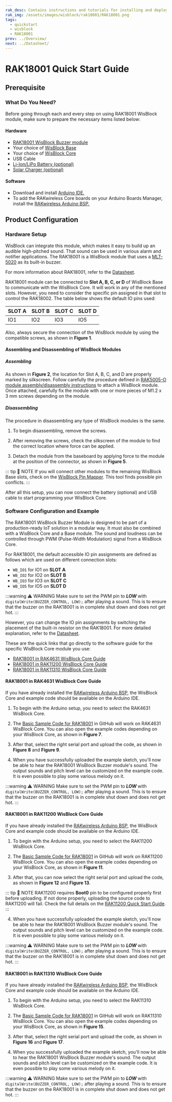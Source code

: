 ```yaml
---
rak_desc: Contains instructions and tutorials for installing and deploying your RAK18001. Instructions are written in a detailed and step-by-step manner for an easier experience in setting up your device. Aside from the hardware configuration, it also contains a software setup that includes detailed example codes that will help you get started.
rak_img: /assets/images/wisblock/rak18001/RAK18001.png
tags:
  - quickstart
  - wisblock
  - RAK18001
prev: ../Overview/
next: ../Datasheet/
---
```


# RAK18001 Quick Start Guide

## Prerequisite

### What Do You Need?

Before going through each and every step on using RAK18001 WisBlock module, make sure to prepare the necessary items listed below:

#### Hardware

- [RAK18001 WisBlock Buzzer module](https://store.rakwireless.com/products/wisblock-buzzer-module-rak18001?utm_source=WisBlockRAK18001&utm_medium=Document&utm_campaign=BuyFromStore)
- Your choice of [WisBlock Base](https://store.rakwireless.com/collections/wisblock-base)
- Your choice of [WisBlock Core](https://store.rakwireless.com/collections/wisblock-core)
- USB Cable
- [Li-Ion/LiPo Battery (optional)](https://store.rakwireless.com/collections/wisblock-accessory/products/battery-connector-cable?utm_source=BatteryConnector&utm_medium=Document&utm_campaign=BuyFromStore)
- [Solar Charger (optional)](https://store.rakwireless.com/collections/wisblock-accessory/products/solar-panel-connector-cable?utm_source=SolarPanelConnector&utm_medium=Document&utm_campaign=BuyFromStore)

#### Software

- Download and install [Arduino IDE.](https://www.arduino.cc/en/Main/Software)
- To add the RAKwireless Core boards on your Arduino Boards Manager, install the [RAKwireless Arduino BSP.](https://github.com/RAKWireless/RAKwireless-Arduino-BSP-Index)

## Product Configuration

### Hardware Setup

WisBlock can integrate this module, which makes it easy to build up an audible high-pitched sound. That sound can be used in various alarm and notifier applications. The RAK18001 is a WisBlock module that uses a [MLT-5020](https://lcsc.com/product-detail/Buzzers_Jiangsu-Huaneng-Elec-MLT-5020_C94598.html) as its built-in buzzer.

For more information about RAK18001, refer to the [Datasheet](../Datasheet/).

RAK18001 module can be connected to **Slot A, B, C, or D** of WisBlock Base to communicate with the WisBlock Core. It will work in any of the mentioned slots. However, you need to consider the specific pin assigned in that slot to control the RAK18002. The table below shows the default IO pins used:

| SLOT A | SLOT B | SLOT C | SLOT D |
| ------ | ------ | ------ | ------ |
| IO1    | IO2    | IO3    | IO5    |

Also, always secure the connection of the WisBlock module by using the compatible screws, as shown in **Figure 1**.

<rk-img
  src="/assets/images/wisblock/rak18001/quickstart/rak18001_mounting.png"
  width="70%"
  caption="RAK18001 connection to WisBlock Base"
/>

#### Assembling and Disassembling of WisBlock Modules

##### Assembling

As shown in **Figure 2**, the location for Slot A, B, C, and D are properly marked by silkscreen. Follow carefully the procedure defined in [RAK5005-O module assembly/disassembly instructions](https://docs.rakwireless.com/Knowledge-Hub/Learn/RAK5005-O-Baseboard-Installation-Guide/) to attach a WisBlock module. Once attached, carefully fix the module with one or more pieces of M1.2 x 3&nbsp;mm screws depending on the module.

<rk-img
  src="/assets/images/wisblock/rak18001/quickstart/wisblock-sensor-silkscreen.png"
  width="70%"
  caption="sensor connection to WisBlock Base"
/>

##### Disassembling

The procedure in disassembling any type of WisBlock modules is the same.

1. To begin disassembling, remove the screws.

<rk-img
  src="/assets/images/wisblock/rak18001/quickstart/removing-screws.png"
  width="70%"
  caption="Removing screws from the WisBlock module"
/>

2. After removing the screws, check the silkscreen of the module to find the correct location where force can be applied.

<rk-img
  src="/assets/images/wisblock/rak18001/quickstart/detaching-silkscreen.png"
  width="70%"
  caption="Detaching silkscreen on the WisBlock module"
/>

3. Detach the module from the baseboard by applying force to the module at the position of the connector, as shown in **Figure 5**.

<rk-img
  src="/assets/images/wisblock/rak18001/quickstart/detaching-module.png"
  width="70%"
  caption="Applying even forces on the proper location of a WisBlock module"
/>

::: tip 📝 NOTE
If you will connect other modules to the remaining WisBlock Base slots, check on the [WisBlock Pin Mapper](https://docs.rakwireless.com/Knowledge-Hub/Pin-Mapper/). This tool finds possible pin conflicts.
:::

After all this setup, you can now connect the battery (optional) and USB cable to start programming your WisBlock Core.

### Software Configuration and Example

The RAK18001 WisBlock Buzzer Module is designed to be part of a production-ready IoT solution in a modular way. It must also be combined with a WisBlock Core and a Base module. The sound and loudness can be controlled through PWM (Pulse-Width Modulation) signal from a WisBlock Core.

For RAK18001, the default accessible IO pin assignments are defined as follows which are used on different connection slots:

- `WB_IO1` for IO1 on **SLOT A**
- `WB_IO2` for IO2 on **SLOT B**
- `WB_IO3` for IO3 on **SLOT C**
- `WB_IO5` for IO5 on **SLOT D**

:::warning ⚠️ WARNING
Make sure to set the PWM pin to _**LOW**_ with `digitalWrite(BUZZER_CONTROL, LOW);` after playing a sound. This is to ensure that the buzzer on the RAK18001 is in complete shut down and does not get hot.
:::

However, you can change the IO pin assignments by switching the placement of the built-in resistor on the RAK18001. For more detailed explanation, refer to the [Datasheet](https://docs.rakwireless.com/Product-Categories/WisBlock/RAK18001/Datasheet/#hardware).

These are the quick links that go directly to the software guide for the specific WisBlock Core module you use:

- [RAK18001 in RAK4631 WisBlock Core Guide](/Product-Categories/WisBlock/RAK18001/Quickstart/#rak18001-in-rak4631-wisblock-core-guide)
- [RAK18001 in RAK11200 WisBlock Core Guide](/Product-Categories/WisBlock/RAK18001/Quickstart/#rak18001-in-rak11200-wisblock-core-guide)
- [RAK18001 in RAK11310 WisBlock Core Guide](/Product-Categories/WisBlock/RAK18001/Quickstart/#rak18001-in-rak11310-wisblock-core-guide)

#### RAK18001 in RAK4631 WisBlock Core Guide

If you have already installed the [RAKwireless Arduino BSP](https://github.com/RAKWireless/RAKwireless-Arduino-BSP-Index), the WisBlock Core and example code should be available on the Arduino IDE.

1. To begin with the Arduino setup, you need to select the RAK4631 WisBlock Core.

<rk-img
  src="/assets/images/wisblock/rak18001/quickstart/rak4631-board.png"
  width="100%"
  caption="Selecting RAK4631 as WisBlock Core"
/>

2. The [Basic Sample Code for RAK18001](https://github.com/RAKWireless/WisBlock/tree/master/examples/RAK4630/sensors/RAK18001_Buzzer) in GitHub will work on RAK4631 WisBlock Core. You can also open the example codes depending on your WisBlock Core, as shown in **Figure 7**.

<rk-img
  src="/assets/images/wisblock/rak18001/quickstart/rak4631-examplecode.png"
  width="100%"
  caption="Opening RAK18001 example code for RAK4631 WisBlock Core"
/>

3. After that, select the right serial port and upload the code, as shown in **Figure 8** and **Figure 9**.

<rk-img
  src="/assets/images/wisblock/rak18001/quickstart/rak4631-selectport.png"
  width="100%"
  caption="Selecting the correct Serial Port"
/>

<rk-img
  src="/assets/images/wisblock/rak18001/quickstart/rak4631-upload.png"
  width="100%"
  caption="Uploading the RAK18001 example code"
/>

4. When you have successfully uploaded the example sketch, you'll now be able to hear the RAK18001 WisBlock Buzzer module's sound. The output sounds and pitch level can be customized on the example code. It is even possible to play some various melody on it.

:::warning ⚠️ WARNING
Make sure to set the PWM pin to _**LOW**_ with `digitalWrite(BUZZER_CONTROL, LOW);` after playing a sound. This is to ensure that the buzzer on the RAK18001 is in complete shut down and does not get hot.
:::

#### RAK18001 in RAK11200 WisBlock Core Guide

If you have already installed the [RAKwireless Arduino BSP](https://github.com/RAKWireless/RAKwireless-Arduino-BSP-Index), the WisBlock Core and example code should be available on the Arduino IDE.

1. To begin with the Arduino setup, you need to select the RAK11200 WisBlock Core.

<rk-img
  src="/assets/images/wisblock/rak18001/quickstart/rak11200-board.png"
  width="100%"
  caption="Selecting RAK11200 as WisBlock Core"
/>

2. The [Basic Sample Code for RAK18001](https://github.com/RAKWireless/WisBlock/tree/master/examples/RAK11200/sensors/RAK18001_Buzzer) in GitHub will work on RAK11200 WisBlock Core. You can also open the example codes depending on your WisBlock Core, as shown in **Figure 11**.

<rk-img
  src="/assets/images/wisblock/rak18001/quickstart/rak11200-examplecode.png"
  width="100%"
  caption="Opening RAK18001 example code for RAK11200 WisBlock Core"
/>

3. After that, you can now select the right serial port and upload the code, as shown in **Figure 12** and **Figure 13**.

::: tip 📝 NOTE
RAK11200 requires **Boot0** pin to be configured properly first before uploading. If not done properly, uploading the source code to RAK11200 will fail. Check the full details on the [RAK11200 Quick Start Guide](https://docs.rakwireless.com/Product-Categories/WisBlock/RAK11200/Quickstart/#uploading-to-wisblock).
:::

<rk-img
  src="/assets/images/wisblock/rak18001/quickstart/rak11200-selectport.png"
  width="100%"
  caption="Selecting the correct Serial Port"
/>

<rk-img
  src="/assets/images/wisblock/rak18001/quickstart/rak11200-upload.png"
  width="100%"
  caption="Uploading the RAK18001 example code"
/>

4. When you have successfully uploaded the example sketch, you'll now be able to hear the RAK18001 WisBlock Buzzer module's sound. The output sounds and pitch level can be customized on the example code. It is even possible to play some various melody on it.

:::warning ⚠️ WARNING
Make sure to set the PWM pin to _**LOW**_ with `digitalWrite(BUZZER_CONTROL, LOW);` after playing a sound. This is to ensure that the buzzer on the RAK18001 is in complete shut down and does not get hot.
:::

#### RAK18001 in RAK11310 WisBlock Core Guide

If you have already installed the [RAKwireless Arduino BSP](https://github.com/RAKWireless/RAKwireless-Arduino-BSP-Index), the WisBlock Core and example code should be available on the Arduino IDE.

1. To begin with the Arduino setup, you need to select the RAK11310 WisBlock Core.

<rk-img
  src="/assets/images/wisblock/rak18001/quickstart/rak11310-board.png"
  width="100%"
  caption="Selecting RAK11310 as WisBlock Core"
/>

2. The [Basic Sample Code for RAK18001](https://github.com/RAKWireless/WisBlock/tree/master/examples/RAK11300/sensors/RAK18001_Buzzer) in GitHub will work on RAK11310 WisBlock Core. You can also open the example codes depending on your WisBlock Core, as shown in **Figure 15**.

<rk-img
  src="/assets/images/wisblock/rak18001/quickstart/rak11310-examplecode.png"
  width="100%"
  caption="Opening RAK18001 example code for RAK11310 WisBlock Core"
/>

3. After that, select the right serial port and upload the code, as shown in **Figure 16** and **Figure 17**.

<rk-img
  src="/assets/images/wisblock/rak18001/quickstart/rak11310-selectport.png"
  width="100%"
  caption="Selecting the correct Serial Port"
/>

<rk-img
  src="/assets/images/wisblock/rak18001/quickstart/rak11310-upload.png"
  width="100%"
  caption="Uploading the RAK18001 example code"
/>

4. When you successfully uploaded the example sketch, you'll now be able to hear the RAK18001 WisBlock Buzzer module's sound. The output sounds and pitch level can be customized on the example code. It is even possible to play some various melody on it.

:::warning ⚠️ WARNING
Make sure to set the PWM pin to _**LOW**_ with `digitalWrite(BUZZER_CONTROL, LOW);` after playing a sound. This is to ensure that the buzzer on the RAK18001 is in complete shut down and does not get hot.
:::

